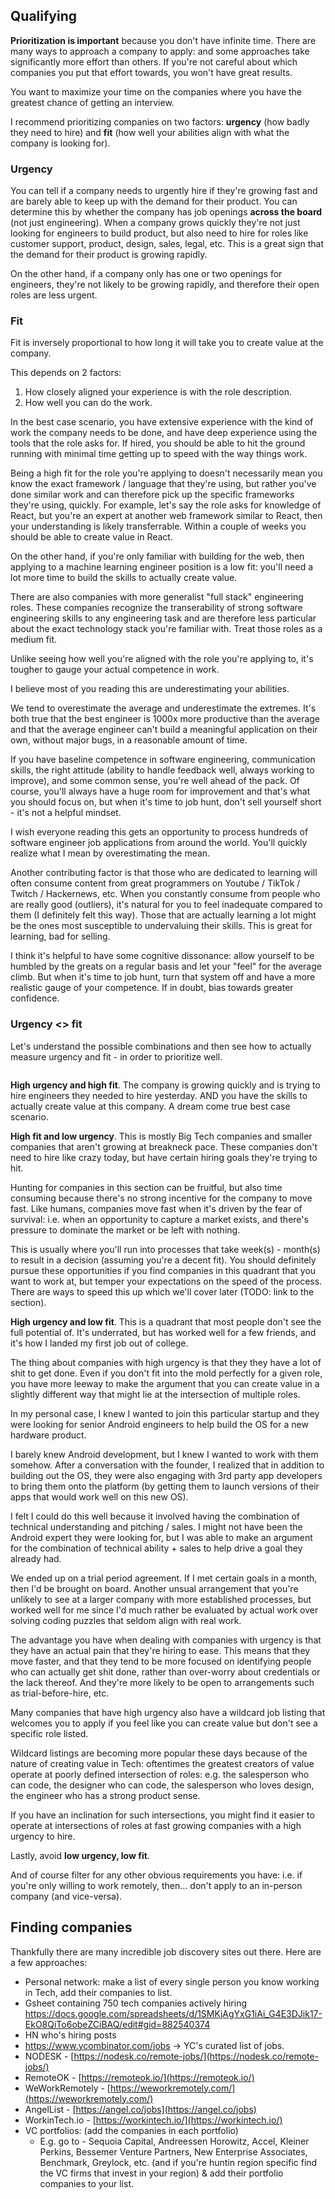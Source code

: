 ## Qualifying

**Prioritization is important** because you don't have infinite time. There are many ways to approach a company to apply: and some approaches take significantly more effort than others. If you're not careful about which companies you put that effort towards, you won't have great results.

You want to maximize your time on the companies where you have the greatest chance of getting an interview.

I recommend prioritizing companies on two factors: **urgency** (how badly they need to hire) and **fit** (how well your abilities align with what the company is looking for).

### Urgency
You can tell if a company needs to urgently hire if they're growing fast and are barely able to keep up with the demand for their product. You can determine this by whether the company has job openings **across the board** (not just engineering). When a company grows quickly they're not just looking for engineers to build product, but also need to hire for roles like customer support, product, design, sales, legal, etc. This is a great sign that the demand for their product is growing rapidly.

On the other hand, if a company only has one or two openings for engineers, they're not likely to be growing rapidly, and therefore their open roles are less urgent.

### Fit
Fit is inversely proportional to how long it will take you to create value at the company. 

This depends on 2 factors:
1. How closely aligned your experience is with the role description.
2. How well you can do the work.

In the best case scenario, you have extensive experience with the kind of work the company needs to be done, and have deep experience using the tools that the role asks for. If hired, you should be able to hit the ground running with minimal time getting up to speed with the way things work.

Being a high fit for the role you're applying to doesn't necessarily mean you know the exact framework / language that they're using, but rather you've done similar work and can therefore pick up the specific frameworks they're using, quickly. For example, let's say the role asks for knowledge of React, but you're an expert at another web framework similar to React, then your understanding is likely transferrable. Within a couple of weeks you should be able to create value in React.

On the other hand, if you're only familiar with building for the web, then applying to a machine learning engineer position is a low fit: you'll need a lot more time to build the skills to actually create value.

There are also companies with more generalist "full stack" engineering roles. These companies recognize the transerability of strong software engineering skills to any engineering task and are therefore less particular about the exact technology stack you're familiar with. Treat those roles as a medium fit.

Unlike seeing how well you're aligned with the role you're applying to, it's tougher to gauge your actual competence in work. 

I believe most of you reading this are underestimating your abilities.

We tend to overestimate the average and underestimate the extremes. It's both true that the best engineer is 1000x more productive than the average and that the average engineer can't build a meaningful application on their own, without major bugs, in a reasonable amount of time.

If you have baseline competence in software engineering, communication skills, the right attitude (ability to handle feedback well, always working to improve), and some common sense, you're well ahead of the pack. Of course, you'll always have a huge room for improvement and that's what you should focus on, but when it's time to job hunt, don't sell yourself short - it's not a helpful mindset.

I wish everyone reading this gets an opportunity to process hundreds of software engineer job applications from around the world. You'll quickly realize what I mean by overestimating the mean.

Another contributing factor is that those who are dedicated to learning will often consume content from great programmers on Youtube / TikTok / Twitch / Hackernews, etc. When you constantly consume from people who are really good (outliers), it's natural for you to feel inadequate compared to them (I definitely felt this way). Those that are actually learning a lot might be the ones most susceptible to undervaluing their skills. This is great for learning, bad for selling.

I think it's helpful to have some cognitive dissonance: allow yourself to be humbled by the greats on a regular basis and let your "feel" for the average climb. But when it's time to job hunt, turn that system off and have a more realistic gauge of your competence. If in doubt, bias towards greater confidence.

### Urgency <> fit
Let's understand the possible combinations and then see how to actually measure urgency and fit - in order to prioritize well.

<figure><img src="https://res.cloudinary.com/dgxdbpyfy/image/upload/v1669808824/company-priority_n7hw8a.png" alt=""><figcaption></figcaption></figure>

**High urgency and high fit**. The company is growing quickly and is trying to hire engineers they needed to hire yesterday. AND you have the skills to actually create value at this company. A dream come true best case scenario.

**High fit and low urgency**. This is mostly Big Tech companies and smaller companies that aren't growing at breakneck pace. These companies don't need to hire like crazy today, but have certain hiring goals they're trying to hit.

Hunting for companies in this section can be fruitful, but also time consuming because there's no strong incentive for the company to move fast. Like humans, companies move fast when it's driven by the fear of survival: i.e. when an opportunity to capture a market exists, and there's pressure to dominate the market or be left with nothing.

This is usually where you'll run into processes that take week(s) - month(s) to result in a decision (assuming you're a decent fit). You should definitely pursue these opportunities if you find companies in this quadrant that you want to work at, but temper your expectations on the speed of the process. There are ways to speed this up which we'll cover later (TODO: link to the section).

**High urgency and low fit**. This is a quadrant that most people don't see the full potential of. It's underrated, but has worked well for a few friends, and it's how I landed my first job out of college.

The thing about companies with high urgency is that they they have a lot of shit to get done. Even if you don't fit into the mold perfectly for a given role, you have more leeway to make the argument that you can create value in a slightly different way that might lie at the intersection of multiple roles.

In my personal case, I knew I wanted to join this particular startup and they were looking for senior Android engineers to help build the OS for a new hardware product.

I barely knew Android development, but I knew I wanted to work with them somehow. After a conversation with the founder, I realized that in addition to building out the OS, they were also engaging with 3rd party app developers to bring them onto the platform (by getting them to launch versions of their apps that would work well on this new OS).

I felt I could do this well because it involved having the combination of technical understanding and pitching / sales. I might not have been the Android expert they were looking for, but I was able to make an argument for the combination of technical ability + sales to help drive a goal they already had.

We ended up on a trial period agreement. If I met certain goals in a month, then I'd be brought on board. Another unsual arrangement that you're unlikely to see at a larger company with more established processes, but worked well for me since I'd much rather be evaluated by actual work over solving coding puzzles that seldom align with real work.

The advantage you have when dealing with companies with urgency is that they have an actual pain that they're hiring to ease. This means that they move faster, and that they tend to be more focused on identifying people who can actually get shit done, rather than over-worry about credentials or the lack thereof. And they're more likely to be open to arrangements such as trial-before-hire, etc.

Many companies that have high urgency also have a wildcard job listing that welcomes you to apply if you feel like you can create value but don't see a specific role listed.

Wildcard listings are becoming more popular these days because of the nature of creating value in Tech: oftentimes the greatest creators of value operate at poorly defined intersection of roles: e.g. the salesperson who can code, the designer who can code, the salesperson who loves design, the engineer who has a strong product sense.

If you have an inclination for such intersections, you might find it easier to operate at intersections of roles at fast growing companies with a high urgency to hire.

Lastly, avoid **low urgency, low fit**.

And of course filter for any other obvious requirements you have: i.e. if you're only willing to work remotely, then... don't apply to an in-person company (and vice-versa).

## Finding companies
Thankfully there are many incredible job discovery sites out there. Here are a few approaches:
- Personal network: make a list of every single person you know working in Tech, add their companies to list.
- Gsheet containing 750 tech companies actively hiring https://docs.google.com/spreadsheets/d/1SMKjAgYxG1iAi_G4E3DJik17-EkO8QiTo6obeZCiBAQ/edit#gid=882540374
- HN who's hiring posts
- https://www.ycombinator.com/jobs -> YC's curated list of jobs.
- NODESK - [https://nodesk.co/remote-jobs/](https://nodesk.co/remote-jobs/)
- RemoteOK - [https://remoteok.io/](https://remoteok.io/)
- WeWorkRemotely - [https://weworkremotely.com/](https://weworkremotely.com/)
- AngelList - [https://angel.co/jobs](https://angel.co/jobs)
- WorkinTech.io - [https://workintech.io/](https://workintech.io/)
- VC portfolios: (add the companies in each portfolio)
	- E.g. go to -   Sequoia Capital, Andreessen Horowitz, Accel, Kleiner Perkins, Bessemer Venture Partners, New Enterprise Associates, Benchmark, Greylock, etc. (and if you're huntin region specific find the VC firms that invest in your region) & add their portfolio companies to your list.